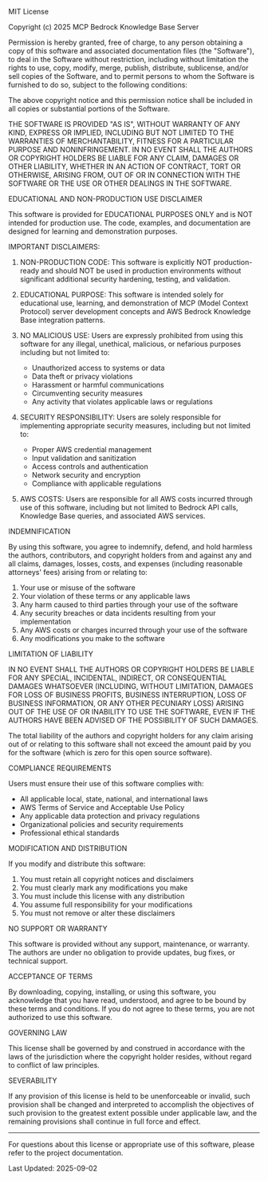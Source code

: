 MIT License

Copyright (c) 2025 MCP Bedrock Knowledge Base Server

Permission is hereby granted, free of charge, to any person obtaining a copy
of this software and associated documentation files (the "Software"), to deal
in the Software without restriction, including without limitation the rights
to use, copy, modify, merge, publish, distribute, sublicense, and/or sell
copies of the Software, and to permit persons to whom the Software is
furnished to do so, subject to the following conditions:

The above copyright notice and this permission notice shall be included in all
copies or substantial portions of the Software.

THE SOFTWARE IS PROVIDED "AS IS", WITHOUT WARRANTY OF ANY KIND, EXPRESS OR
IMPLIED, INCLUDING BUT NOT LIMITED TO THE WARRANTIES OF MERCHANTABILITY,
FITNESS FOR A PARTICULAR PURPOSE AND NONINFRINGEMENT. IN NO EVENT SHALL THE
AUTHORS OR COPYRIGHT HOLDERS BE LIABLE FOR ANY CLAIM, DAMAGES OR OTHER
LIABILITY, WHETHER IN AN ACTION OF CONTRACT, TORT OR OTHERWISE, ARISING FROM,
OUT OF OR IN CONNECTION WITH THE SOFTWARE OR THE USE OR OTHER DEALINGS IN THE
SOFTWARE.

EDUCATIONAL AND NON-PRODUCTION USE DISCLAIMER

This software is provided for EDUCATIONAL PURPOSES ONLY and is NOT intended 
for production use. The code, examples, and documentation are designed for 
learning and demonstration purposes.

IMPORTANT DISCLAIMERS:

1. NON-PRODUCTION CODE: This software is explicitly NOT production-ready and 
   should NOT be used in production environments without significant additional 
   security hardening, testing, and validation.

2. EDUCATIONAL PURPOSE: This software is intended solely for educational use, 
   learning, and demonstration of MCP (Model Context Protocol) server development 
   concepts and AWS Bedrock Knowledge Base integration patterns.

3. NO MALICIOUS USE: Users are expressly prohibited from using this software 
   for any illegal, unethical, malicious, or nefarious purposes including but 
   not limited to:
   - Unauthorized access to systems or data
   - Data theft or privacy violations
   - Harassment or harmful communications
   - Circumventing security measures
   - Any activity that violates applicable laws or regulations

4. SECURITY RESPONSIBILITY: Users are solely responsible for implementing 
   appropriate security measures, including but not limited to:
   - Proper AWS credential management
   - Input validation and sanitization
   - Access controls and authentication
   - Network security and encryption
   - Compliance with applicable regulations

5. AWS COSTS: Users are responsible for all AWS costs incurred through use 
   of this software, including but not limited to Bedrock API calls, 
   Knowledge Base queries, and associated AWS services.

INDEMNIFICATION

By using this software, you agree to indemnify, defend, and hold harmless 
the authors, contributors, and copyright holders from and against any and all 
claims, damages, losses, costs, and expenses (including reasonable attorneys' 
fees) arising from or relating to:

1. Your use or misuse of the software
2. Your violation of these terms or any applicable laws
3. Any harm caused to third parties through your use of the software
4. Any security breaches or data incidents resulting from your implementation
5. Any AWS costs or charges incurred through your use of the software
6. Any modifications you make to the software

LIMITATION OF LIABILITY

IN NO EVENT SHALL THE AUTHORS OR COPYRIGHT HOLDERS BE LIABLE FOR ANY SPECIAL, 
INCIDENTAL, INDIRECT, OR CONSEQUENTIAL DAMAGES WHATSOEVER (INCLUDING, WITHOUT 
LIMITATION, DAMAGES FOR LOSS OF BUSINESS PROFITS, BUSINESS INTERRUPTION, LOSS 
OF BUSINESS INFORMATION, OR ANY OTHER PECUNIARY LOSS) ARISING OUT OF THE USE 
OF OR INABILITY TO USE THE SOFTWARE, EVEN IF THE AUTHORS HAVE BEEN ADVISED OF 
THE POSSIBILITY OF SUCH DAMAGES.

The total liability of the authors and copyright holders for any claim arising 
out of or relating to this software shall not exceed the amount paid by you 
for the software (which is zero for this open source software).

COMPLIANCE REQUIREMENTS

Users must ensure their use of this software complies with:
- All applicable local, state, national, and international laws
- AWS Terms of Service and Acceptable Use Policy
- Any applicable data protection and privacy regulations
- Organizational policies and security requirements
- Professional ethical standards

MODIFICATION AND DISTRIBUTION

If you modify and distribute this software:
1. You must retain all copyright notices and disclaimers
2. You must clearly mark any modifications you make
3. You must include this license with any distribution
4. You assume full responsibility for your modifications
5. You must not remove or alter these disclaimers

NO SUPPORT OR WARRANTY

This software is provided without any support, maintenance, or warranty. 
The authors are under no obligation to provide updates, bug fixes, or 
technical support.

ACCEPTANCE OF TERMS

By downloading, copying, installing, or using this software, you acknowledge 
that you have read, understood, and agree to be bound by these terms and 
conditions. If you do not agree to these terms, you are not authorized to 
use this software.

GOVERNING LAW

This license shall be governed by and construed in accordance with the laws 
of the jurisdiction where the copyright holder resides, without regard to 
conflict of law principles.

SEVERABILITY

If any provision of this license is held to be unenforceable or invalid, 
such provision shall be changed and interpreted to accomplish the objectives 
of such provision to the greatest extent possible under applicable law, and 
the remaining provisions shall continue in full force and effect.

---

For questions about this license or appropriate use of this software, 
please refer to the project documentation.

Last Updated: 2025-09-02

